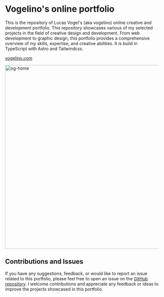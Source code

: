 # Vogelino's online portfolio

This is the repository of Lucas Vogel's (aka vogelino) online creative and development portfolio. This repository showcases various of my selected projects in the field of creative design and development. From web development to graphic design, this portfolio provides a comprehensive overview of my skills, expertise, and creative abilities. It is build in TypeScript with Astro and Tailwindcss.

[vogelino.com](https://vogelino.com)

<img width="600" alt="og-home" src="https://github.com/vogelino/vogelino/assets/2759340/0ab10323-e948-4b36-a440-8b0d68bc7420">

## Contributions and Issues

If you have any suggestions, feedback, or would like to report an issue related to this portfolio, please feel free to open an issue on the [GitHub repository](https://github.com/vogelino/vogelino22). I welcome contributions and appreciate any feedback or ideas to improve the projects showcased in this portfolio.
